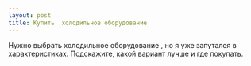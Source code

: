 ```yaml
---
layout: post 
title: Купить  холодильное оборудование  
--- 
```

Нужно выбрать  холодильное оборудование  , но я уже запутался в характеристиках. Подскажите, какой вариант лучше и где покупать.